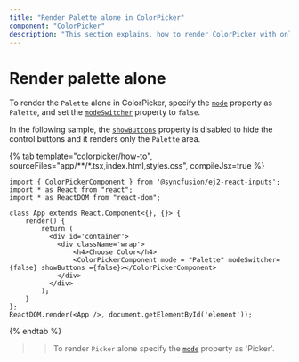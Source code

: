 ```yaml
---
title: "Render Palette alone in ColorPicker"
component: "ColorPicker"
description: "This section explains, how to render ColorPicker with only Palette."
---
```


# Render palette alone

To render the `Palette` alone in ColorPicker, specify the [`mode`](../../api/color-picker#mode) property as `Palette`, and set the [`modeSwitcher`](../../api/color-picker#modeswitcher) property to `false`.

In the following sample, the [`showButtons`](../../api/color-picker#showbuttons) property is disabled to hide the control buttons and it renders only the `Palette` area.

{% tab template="colorpicker/how-to", sourceFiles="app/**/*.tsx,index.html,styles.css", compileJsx=true %}

```tsx
import { ColorPickerComponent } from '@syncfusion/ej2-react-inputs';
import * as React from "react";
import * as ReactDOM from "react-dom";

class App extends React.Component<{}, {}> {
    render() {
        return (
          <div id='container'>
            <div className='wrap'>
                <h4>Choose Color</h4>
                <ColorPickerComponent mode = "Palette" modeSwitcher={false} showButtons ={false}></ColorPickerComponent>
            </div>
          </div>
        );
    }
};
ReactDOM.render(<App />, document.getElementById('element'));
```

{% endtab %}

>> To render `Picker` alone specify the [`mode`](../../api/color-picker#mode) property as 'Picker'.
